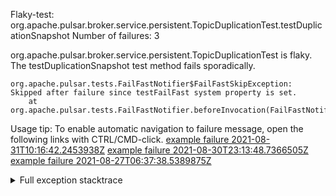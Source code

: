         
Flaky-test: org.apache.pulsar.broker.service.persistent.TopicDuplicationTest.testDuplicationSnapshot
Number of failures: 3

org.apache.pulsar.broker.service.persistent.TopicDuplicationTest is flaky. The testDuplicationSnapshot test method fails sporadically.

```
org.apache.pulsar.tests.FailFastNotifier$FailFastSkipException: Skipped after failure since testFailFast system property is set.
	at org.apache.pulsar.tests.FailFastNotifier.beforeInvocation(FailFastNotifier.java:88)

```

Usage tip: To enable automatic navigation to failure message, open the following links with CTRL/CMD-click.
[example failure 2021-08-31T10:16:42.2453938Z](https://github.com/apache/pulsar/runs/3471501156?check_suite_focus=true#step:10:1947)
[example failure 2021-08-30T23:13:48.7366505Z](https://github.com/apache/pulsar/runs/3467152431?check_suite_focus=true#step:9:1253)
[example failure 2021-08-27T06:37:38.5389875Z](https://github.com/apache/pulsar/runs/3440411059?check_suite_focus=true#step:9:3175)


<details>
<summary>Full exception stacktrace</summary>
<code><pre>
org.apache.pulsar.tests.FailFastNotifier$FailFastSkipException: Skipped after failure since testFailFast system property is set.
	at org.apache.pulsar.tests.FailFastNotifier.beforeInvocation(FailFastNotifier.java:88)

</pre></code>
</details>


